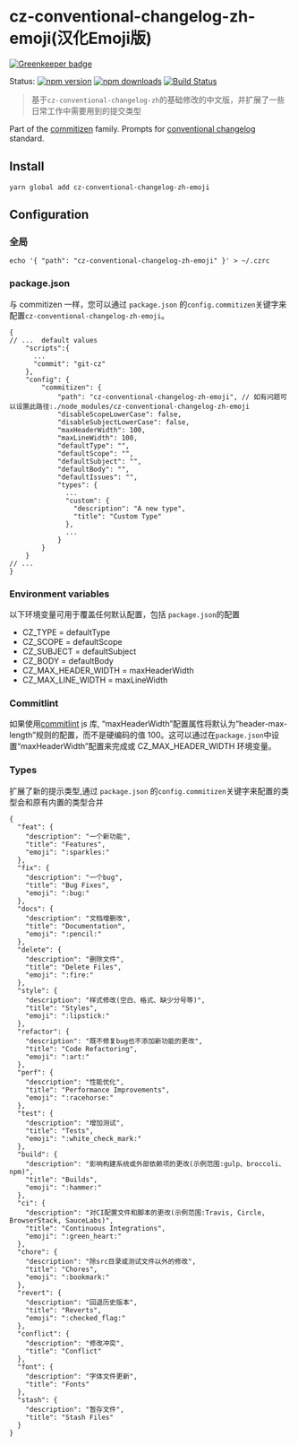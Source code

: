 # cz-conventional-changelog-zh-emoji(汉化Emoji版)

[![Greenkeeper badge](https://badges.greenkeeper.io/commitizen/cz-conventional-changelog-zh-emoji.svg)](https://greenkeeper.io/)

Status:
[![npm version](https://img.shields.io/npm/v/cz-conventional-changelog-zh-emoji.svg?style=flat-square)](https://www.npmjs.org/package/cz-conventional-changelog-zh-emoji)
[![npm downloads](https://img.shields.io/npm/dm/cz-conventional-changelog-zh-emoji.svg?style=flat-square)](http://npm-stat.com/charts.html?package=cz-conventional-changelog-zh-emoji&from=2015-08-01)
[![Build Status](https://img.shields.io/travis/commitizen/cz-conventional-changelog-zh-emoji.svg?style=flat-square)](https://travis-ci.org/commitizen/cz-conventional-changelog-zh-emoji)

> 基于`cz-conventional-changelog-zh`的基础修改的中文版，并扩展了一些日常工作中需要用到的提交类型

Part of the [commitizen](https://github.com/commitizen/cz-cli) family. Prompts for [conventional changelog](https://github.com/conventional-changelog/conventional-changelog-zh-emoji) standard.

## Install

```
yarn global add cz-conventional-changelog-zh-emoji
```


## Configuration

### 全局
```
echo '{ "path": "cz-conventional-changelog-zh-emoji" }' > ~/.czrc 
```

### package.json

与 commitizen 一样，您可以通过 `package.json` 的`config.commitizen`关键字来配置`cz-conventional-changelog-zh-emoji`。

```json5
{
// ...  default values
    "scripts":{
      ...
      "commit": "git-cz"
    },
    "config": {
        "commitizen": {
            "path": "cz-conventional-changelog-zh-emoji", // 如有问题可以设置此路径:./node_modules/cz-conventional-changelog-zh-emoji
            "disableScopeLowerCase": false,
            "disableSubjectLowerCase": false,
            "maxHeaderWidth": 100,
            "maxLineWidth": 100,
            "defaultType": "",
            "defaultScope": "",
            "defaultSubject": "",
            "defaultBody": "",
            "defaultIssues": "",
            "types": {
              ...
              "custom": {
                "description": "A new type",
                "title": "Custom Type"
              },
              ...
            }
        }
    }
// ...
}
```

### Environment variables

以下环境变量可用于覆盖任何默认配置，包括 `package.json`的配置

- CZ_TYPE = defaultType
- CZ_SCOPE = defaultScope
- CZ_SUBJECT = defaultSubject
- CZ_BODY = defaultBody
- CZ_MAX_HEADER_WIDTH = maxHeaderWidth
- CZ_MAX_LINE_WIDTH = maxLineWidth

### Commitlint

如果使用[commitlint](https://github.com/conventional-changelog/commitlint) js 库, “maxHeaderWidth”配置属性将默认为“header-max-length”规则的配置，而不是硬编码的值 100。这可以通过在`package.json`中设置“maxHeaderWidth”配置来完成或 CZ_MAX_HEADER_WIDTH 环境变量。

### Types

扩展了新的提示类型,通过 `package.json` 的`config.commitizen`关键字来配置的类型会和原有内置的类型合并

```
{
  "feat": {
    "description": "一个新功能",
    "title": "Features",
    "emoji": ":sparkles:"
  },
  "fix": {
    "description": "一个bug",
    "title": "Bug Fixes",
    "emoji": ":bug:"
  },
  "docs": {
    "description": "文档增删改",
    "title": "Documentation",
    "emoji": ":pencil:"
  },
  "delete": {
    "description": "删除文件",
    "title": "Delete Files",
    "emoji": ":fire:"
  },
  "style": {
    "description": "样式修改(空白、格式、缺少分号等)",
    "title": "Styles",
    "emoji": ":lipstick:"
  },
  "refactor": {
    "description": "既不修复bug也不添加新功能的更改",
    "title": "Code Refactoring",
    "emoji": ":art:"
  },
  "perf": {
    "description": "性能优化",
    "title": "Performance Improvements",
    "emoji": ":racehorse:"
  },
  "test": {
    "description": "增加测试",
    "title": "Tests",
    "emoji": ":white_check_mark:"
  },
  "build": {
    "description": "影响构建系统或外部依赖项的更改(示例范围:gulp、broccoli、npm)",
    "title": "Builds",
    "emoji": ":hammer:"
  },
  "ci": {
    "description": "对CI配置文件和脚本的更改(示例范围:Travis, Circle, BrowserStack, SauceLabs)",
    "title": "Continuous Integrations",
    "emoji": ":green_heart:"
  },
  "chore": {
    "description": "除src目录或测试文件以外的修改",
    "title": "Chores",
    "emoji": ":bookmark:"
  },
  "revert": {
    "description": "回退历史版本",
    "title": "Reverts",
    "emoji": ":checked_flag:"
  },
  "conflict": {
    "description": "修改冲突",
    "title": "Conflict"
  },
  "font": {
    "description": "字体文件更新",
    "title": "Fonts"
  },
  "stash": {
    "description": "暂存文件",
    "title": "Stash Files"
  }
}

```
